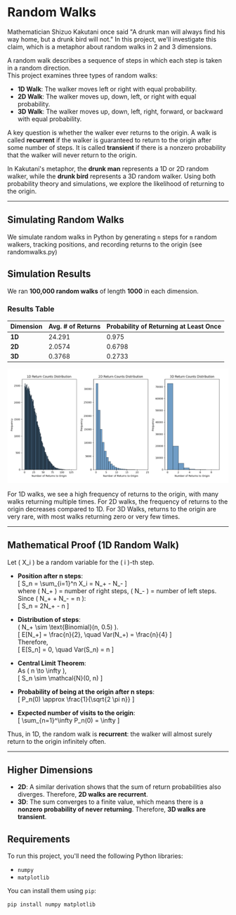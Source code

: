 # Random Walks

Mathematician Shizuo Kakutani once said "A drunk man will always find his way home, but a drunk bird will not." 
In this project, we'll investigate this claim, which is a metaphor about random walks in 2 and 3 dimensions. 

A random walk describes a sequence of steps in which each step is taken in a random direction.  
This project examines three types of random walks:

- **1D Walk**: The walker moves left or right with equal probability.  
- **2D Walk**: The walker moves up, down, left, or right with equal probability.  
- **3D Walk**: The walker moves up, down, left, right, forward, or backward with equal probability.  

A key question is whether the walker ever returns to the origin. A walk is called **recurrent** if the walker is guaranteed to return to the origin after some number of steps. It is called **transient** if there is a nonzero probability that the walker will never return to the origin. 

In Kakutani's metaphor, the **drunk man** represents a 1D or 2D random walker, while the **drunk bird** represents a 3D random walker. Using both probability theory and simulations, we explore the likelihood of returning to the origin.

---

## Simulating Random Walks
We simulate random walks in Python by generating `n` steps for `m` random walkers, tracking positions, and recording returns to the origin (see randomwalks.py)

## Simulation Results

We ran **100,000 random walks** of length **1000** in each dimension.

### Results Table

| Dimension | Avg. # of Returns | Probability of Returning at Least Once |
|-----------|------------------|----------------------------------------|
| **1D**    | 24.291           | 0.975                                  |
| **2D**    | 2.0574           | 0.6798                                 |
| **3D**    | 0.3768           | 0.2733                                 |

![Distribution of Number of Returns to Origin](distributions.png)

For 1D walks, we see a high frequency of returns to the origin, with many walks returning multiple times. For 2D walks, the frequency of returns to the origin decreases compared to 1D. For 3D Walks, returns to the origin are very rare, with most walks returning zero or very few times.

---

## Mathematical Proof (1D Random Walk)

Let \( X_i \) be a random variable for the \( i \)-th step.

- **Position after n steps**:  
  \[
  S_n = \sum_{i=1}^n X_i = N_+ - N_-
  \]  
  where \( N_+ \) = number of right steps, \( N_- \) = number of left steps.  
  Since \( N_+ + N_- = n \):  
  \[
  S_n = 2N_+ - n
  \]

- **Distribution of steps**:  
  \( N_+ \sim \text{Binomial}(n, 0.5) \).  
  \[
  E[N_+] = \frac{n}{2}, \quad Var(N_+) = \frac{n}{4}
  \]  
  Therefore,  
  \[
  E[S_n] = 0, \quad Var(S_n) = n
  \]

- **Central Limit Theorem**:  
  As \( n \to \infty \),  
  \[
  S_n \sim \mathcal{N}(0, n)
  \]

- **Probability of being at the origin after n steps**:  
  \[
  P_n(0) \approx \frac{1}{\sqrt{2 \pi n}}
  \]

- **Expected number of visits to the origin**:  
  \[
  \sum_{n=1}^\infty P_n(0) = \infty
  \]

Thus, in 1D, the random walk is **recurrent**: the walker will almost surely return to the origin infinitely often.

---

## Higher Dimensions
- **2D**: A similar derivation shows that the sum of return probabilities also diverges. Therefore, **2D walks are recurrent**.  
- **3D**: The sum converges to a finite value, which means there is a **nonzero probability of never returning**. Therefore, **3D walks are transient**.  

## Requirements

To run this project, you'll need the following Python libraries:

- `numpy`
- `matplotlib`

You can install them using `pip`:

```bash
pip install numpy matplotlib

